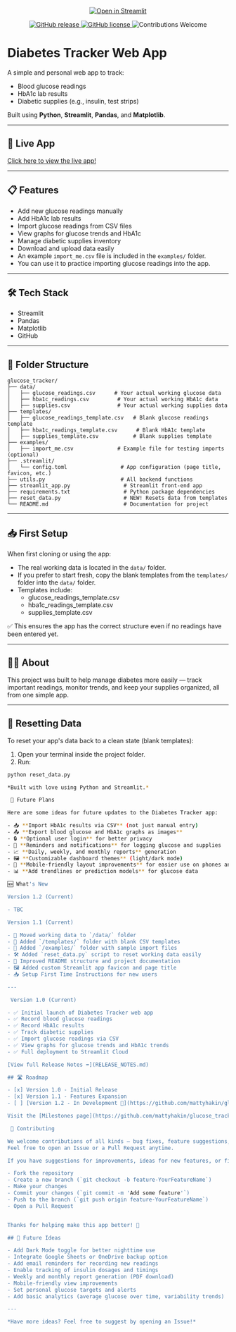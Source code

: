 <p align="center">
  <a href="https://glucosetracker-4nhbmymvcbnhqdgpx79vjn.streamlit.app">
    <img src="https://static.streamlit.io/badges/streamlit_badge_black_white.svg" alt="Open in Streamlit">
  </a>
</p>

<p align="center">
  <a href="https://github.com/mattyhakin/glucose_tracker/releases">
    <img src="https://img.shields.io/github/v/release/mattyhakin/glucose_tracker?include_prereleases&label=release&logo=github&style=flat-square" alt="GitHub release">
  </a>
  <a href="https://github.com/mattyhakin/glucose_tracker/blob/main/LICENSE">
    <img src="https://img.shields.io/github/license/mattyhakin/glucose_tracker?style=flat-square" alt="GitHub license">
  </a>
  <img src="https://img.shields.io/badge/Contributions-Welcome-brightgreen?style=flat-square" alt="Contributions Welcome">
</p>

# Diabetes Tracker Web App

A simple and personal web app to track:

- Blood glucose readings
- HbA1c lab results
- Diabetic supplies (e.g., insulin, test strips)

Built using **Python**, **Streamlit**, **Pandas**, and **Matplotlib**.

---

## 🚀 Live App

[Click here to view the live app!](https://glucosetracker-4nhbmymvcbnhqdgpx79vjn.streamlit.app)

---

## 📋 Features

- Add new glucose readings manually
- Add HbA1c lab results
- Import glucose readings from CSV files
- View graphs for glucose trends and HbA1c
- Manage diabetic supplies inventory
- Download and upload data easily
- An example `import_me.csv` file is included in the `examples/` folder.
- You can use it to practice importing glucose readings into the app.

---

## 🛠 Tech Stack

- Streamlit
- Pandas
- Matplotlib
- GitHub

---

## 📂 Folder Structure
```
glucose_tracker/
├── data/
│   ├── glucose_readings.csv      # Your actual working glucose data
│   ├── hba1c_readings.csv         # Your actual working HbA1c data
│   ├── supplies.csv               # Your actual working supplies data
├── templates/
│   ├── glucose_readings_template.csv   # Blank glucose readings template
│   ├── hba1c_readings_template.csv      # Blank HbA1c template
│   ├── supplies_template.csv           # Blank supplies template
├── examples/
│   ├── import_me.csv              # Example file for testing imports (optional)
├── .streamlit/
│   └── config.toml                 # App configuration (page title, favicon, etc.)
├── utils.py                        # All backend functions
├── streamlit_app.py                 # Streamlit front-end app
├── requirements.txt                 # Python package dependencies
├── reset_data.py                    # NEW! Resets data from templates
└── README.md                        # Documentation for project
```

---

## 📥 First Setup

When first cloning or using the app:

- The real working data is located in the `data/` folder.
- If you prefer to start fresh, copy the blank templates from the `templates/` folder into the `data/` folder.
- Templates include:
  - glucose_readings_template.csv
  - hba1c_readings_template.csv
  - supplies_template.csv

✅ This ensures the app has the correct structure even if no readings have been entered yet.

---

## 👨‍💻 About

This project was built to help manage diabetes more easily — track important readings, monitor trends, and keep your supplies organized, all from one simple app.

---

## 🔄 Resetting Data

To reset your app's data back to a clean state (blank templates):

1. Open your terminal inside the project folder.
2. Run:

```bash
python reset_data.py

*Built with love using Python and Streamlit.*

 🔮 Future Plans

Here are some ideas for future updates to the Diabetes Tracker app:

- 📥 **Import HbA1c results via CSV** (not just manual entry)
- 📤 **Export blood glucose and HbA1c graphs as images**
- 🔒 **Optional user login** for better privacy
- 📅 **Reminders and notifications** for logging glucose and supplies
- 📈 **Daily, weekly, and monthly reports** generation
- 🖼️ **Customizable dashboard themes** (light/dark mode)
- 📱 **Mobile-friendly layout improvements** for easier use on phones and tablets
- 📊 **Add trendlines or prediction models** for glucose data

🆕 What's New

Version 1.2 (Current)

- TBC

Version 1.1 (Current)

- 🎯 Moved working data to `/data/` folder
- 📂 Added `/templates/` folder with blank CSV templates
- 🔄 Added `/examples/` folder with sample import files
- 🛠 Added `reset_data.py` script to reset working data easily
- 🚀 Improved README structure and project documentation
- 🖼️ Added custom Streamlit app favicon and page title
- 📥 Setup First Time Instructions for new users

---

 Version 1.0 (Current)

- ✅ Initial launch of Diabetes Tracker web app
- ✅ Record blood glucose readings
- ✅ Record HbA1c results
- ✅ Track diabetic supplies
- ✅ Import glucose readings via CSV
- ✅ View graphs for glucose trends and HbA1c trends
- ✅ Full deployment to Streamlit Cloud

[View full Release Notes ➡️](RELEASE_NOTES.md)

## 🛣️ Roadmap

- [x] Version 1.0 - Initial Release
- [x] Version 1.1 - Features Expansion
- [ ] [Version 1.2 - In Development 🚧](https://github.com/mattyhakin/glucose_tracker/milestone/1)

Visit the [Milestones page](https://github.com/mattyhakin/glucose_tracker/milestones) to see progress on upcoming features!

 🤝 Contributing

We welcome contributions of all kinds — bug fixes, feature suggestions, ideas!  
Feel free to open an Issue or a Pull Request anytime.

If you have suggestions for improvements, ideas for new features, or find any bugs, please feel free to:

- Fork the repository
- Create a new branch (`git checkout -b feature-YourFeatureName`)
- Make your changes
- Commit your changes (`git commit -m 'Add some feature'`)
- Push to the branch (`git push origin feature-YourFeatureName`)
- Open a Pull Request


Thanks for helping make this app better! 🎯

## 🌟 Future Ideas

- Add Dark Mode toggle for better nighttime use
- Integrate Google Sheets or OneDrive backup option
- Add email reminders for recording new readings
- Enable tracking of insulin dosages and timings
- Weekly and monthly report generation (PDF download)
- Mobile-friendly view improvements
- Set personal glucose targets and alerts
- Add basic analytics (average glucose over time, variability trends)

---

*Have more ideas? Feel free to suggest by opening an Issue!*
